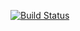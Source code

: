 [![Build Status](https://travis-ci.org/containerum/helloworld-webhook.svg?branch=master)](https://travis-ci.org/containerum/helloworld-webhook)
